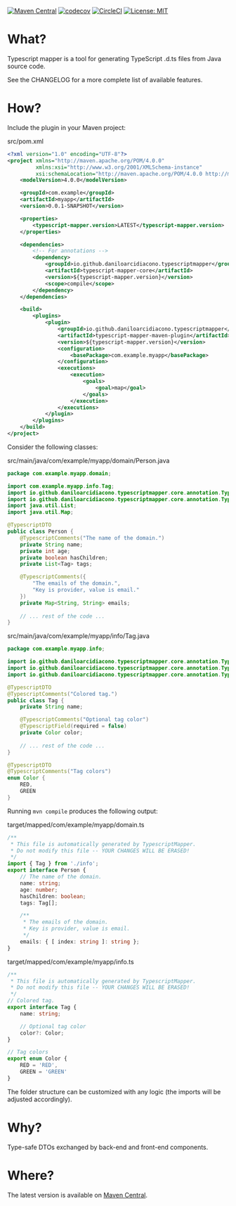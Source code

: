 [![Maven Central](https://img.shields.io/maven-central/v/io.github.daniloarcidiacono/typescript-mapper.svg?label=Maven%20Central)](http://search.maven.org/#search%7Cga%7C1%7Cg%3A%22io.github.daniloarcidiacono%22%20a%3A%22typescript-mapper%22)
[![codecov](https://codecov.io/gh/daniloarcidiacono/typescript-mapper/branch/master/graph/badge.svg)](https://codecov.io/gh/daniloarcidiacono/typescript-mapper)
[![CircleCI](https://circleci.com/gh/daniloarcidiacono/typescript-mapper/tree/master.svg?style=svg)](https://circleci.com/gh/daniloarcidiacono/typescript-mapper/tree/master)
[![License: MIT](https://img.shields.io/badge/License-MIT-blue.svg)](https://opensource.org/licenses/MIT)

# What?
Typescript mapper is a tool for generating TypeScript .d.ts files from Java source code.

See the CHANGELOG for a more complete list of available features.

# How?
Include the plugin in your Maven project:

src/pom.xml
```xml
<?xml version="1.0" encoding="UTF-8"?>
<project xmlns="http://maven.apache.org/POM/4.0.0"
         xmlns:xsi="http://www.w3.org/2001/XMLSchema-instance"
         xsi:schemaLocation="http://maven.apache.org/POM/4.0.0 http://maven.apache.org/xsd/maven-4.0.0.xsd">
    <modelVersion>4.0.0</modelVersion>

    <groupId>com.example</groupId>
    <artifactId>myapp</artifactId>
    <version>0.0.1-SNAPSHOT</version>

    <properties>
        <typescript-mapper.version>LATEST</typescript-mapper.version>
    </properties>

    <dependencies>
        <!-- For annotations -->
        <dependency>
            <groupId>io.github.daniloarcidiacono.typescriptmapper</groupId>
            <artifactId>typescript-mapper-core</artifactId>
            <version>${typescript-mapper.version}</version>
            <scope>compile</scope>
        </dependency>
    </dependencies>

    <build>
        <plugins>
            <plugin>
                <groupId>io.github.daniloarcidiacono.typescriptmapper</groupId>
                <artifactId>typescript-mapper-maven-plugin</artifactId>
                <version>${typescript-mapper.version}</version>
                <configuration>
                    <basePackage>com.example.myapp</basePackage>
                </configuration>
                <executions>
                    <execution>
                        <goals>
                            <goal>map</goal>
                        </goals>
                    </execution>
                </executions>
            </plugin>
        </plugins>
    </build>
</project>
```

Consider the following classes:

src/main/java/com/example/myapp/domain/Person.java
```java
package com.example.myapp.domain;

import com.example.myapp.info.Tag;
import io.github.daniloarcidiacono.typescriptmapper.core.annotation.TypescriptComments;
import io.github.daniloarcidiacono.typescriptmapper.core.annotation.TypescriptDTO;
import java.util.List;
import java.util.Map;

@TypescriptDTO
public class Person {
    @TypescriptComments("The name of the domain.")
    private String name;
    private int age;
    private boolean hasChildren;
    private List<Tag> tags;

    @TypescriptComments({
        "The emails of the domain.",
        "Key is provider, value is email."
    })
    private Map<String, String> emails;
    
    // ... rest of the code ...
}
```

src/main/java/com/example/myapp/info/Tag.java
```java
package com.example.myapp.info;

import io.github.daniloarcidiacono.typescriptmapper.core.annotation.TypescriptComments;
import io.github.daniloarcidiacono.typescriptmapper.core.annotation.TypescriptDTO;
import io.github.daniloarcidiacono.typescriptmapper.core.annotation.TypescriptField;

@TypescriptDTO
@TypescriptComments("Colored tag.")
public class Tag {
    private String name;

    @TypescriptComments("Optional tag color")
    @TypescriptField(required = false)
    private Color color;
    
    // ... rest of the code ...
}

@TypescriptDTO
@TypescriptComments("Tag colors")
enum Color {
    RED,
    GREEN
}
```

Running `mvn compile` produces the following output:


target/mapped/com/example/myapp/domain.ts
```typescript
/**
 * This file is automatically generated by TypescriptMapper.
 * Do not modify this file -- YOUR CHANGES WILL BE ERASED!
 */
import { Tag } from './info';
export interface Person {
	// The name of the domain.
	name: string;
	age: number;
	hasChildren: boolean;
	tags: Tag[];

	/**
	 * The emails of the domain.
	 * Key is provider, value is email.
	 */
	emails: { [ index: string ]: string };
}
```

target/mapped/com/example/myapp/info.ts
```typescript
/**
 * This file is automatically generated by TypescriptMapper.
 * Do not modify this file -- YOUR CHANGES WILL BE ERASED!
 */
// Colored tag.
export interface Tag {
	name: string;

	// Optional tag color
	color?: Color;
}

// Tag colors
export enum Color {
	RED = 'RED',
	GREEN = 'GREEN'
}
```

The folder structure can be customized with any logic (the imports will be adjusted accordingly). 

# Why?
Type-safe DTOs exchanged by back-end and front-end components.

# Where?
The latest version is available on [Maven Central](https://search.maven.org/artifact/io.github.daniloarcidiacono/typescript-mapper).
